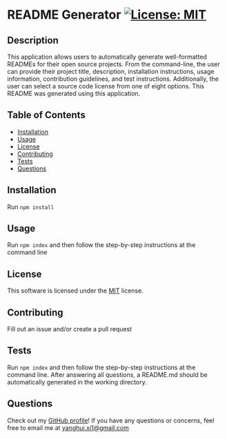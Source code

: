 # README Generator [![License: MIT](https://img.shields.io/badge/License-MIT-yellow.svg)](https://opensource.org/licenses/MIT)
## Description
This application allows users to automatically generate well-formatted READMEs for their open source projects. From the command-line, the user can provide their project title, description, installation instructions, usage information, contribution guidelines, and test instructions. Additionally, the user can select a source code license from one of eight options. This README was generated using this application.
## Table of Contents
- [Installation](#installation)
- [Usage](#usage)
- [License](#license)
- [Contributing](#contributing)
- [Tests](#tests)
- [Questions](#questions)
## Installation
Run `npm install`
## Usage
Run `npm index` and then follow the step-by-step instructions at the command line
## License
This software is licensed under the [MIT](https://opensource.org/licenses/MIT) license.
## Contributing
Fill out an issue and/or create a pull request
## Tests
Run `npm index` and then follow the step-by-step instructions at the command line. After answering all questions, a README.md should be automatically generated in the working directory.
## Questions
Check out my [GitHub profile](https://github.com/yanghuixi1)!
If you have any questions or concerns, feel free to email me at <yanghui.xi1@gmail.com>
